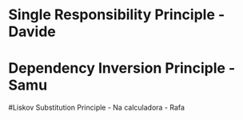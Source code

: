 # Single Responsibility Principle - Davide

# Dependency Inversion Principle - Samu

#Liskov Substitution Principle - Na calculadora - Rafa
